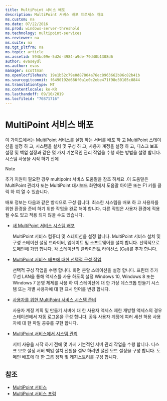 ```yaml
---
title: MultiPoint 서비스 배포
description: MultiPoint 서비스 배포 프로세스 개요
ms.custom: na
ms.date: 07/22/2016
ms.prod: windows-server-threshold
ms.technology: multipoint-services
ms.reviewer: na
ms.suite: na
ms.tgt_pltfrm: na
ms.topic: article
ms.assetid: 594bc09e-5d2d-4984-a9de-79d40b1308d6
author: evaseydl
ms.author: evas
manager: scottman
ms.openlocfilehash: 19e1b52c79e0d87804a76ec8963662b96c82b41b
ms.sourcegitcommit: f6490192d686f0a1e0c2ebe471f98e30105c0844
ms.translationtype: MT
ms.contentlocale: ko-KR
ms.lasthandoff: 09/10/2019
ms.locfileid: "70871716"
---
```

# <a name="deploying-multipoint-services"></a>MultiPoint 서비스 배포
이 가이드에서는 MultiPoint 서비스를 실행 하는 서버를 배포 하 고 MultiPoint 스테이션을 설정 하 고, 시스템을 설치 및 구성 하 고, 사용자 계정을 설정 하 고, 디스크 보호 설정 및 백업 설정과 같은 몇 가지 기본적인 관리 작업을 수행 하는 방법을 설명 합니다. 시스템 사용을 시작 하기 전에  
  
> [!NOTE]  
> 추가 지원이 필요한 경우 multipoint 서비스 도움말을 참조 하세요 .이 도움말은 MultiPoint 관리자 또는 MultiPoint 대시보드 화면에서 도움말 아이콘 또는 F1 키를 클릭 하 여 열 수 있습니다.  
  
배포 정보는 다음과 같은 방식으로 구성 됩니다. 최소한 시스템을 배포 하 고 사용자를 위한 환경을 준비 하기 위한 작업을 완료 해야 합니다. 다른 작업은 사용자 환경에 적용 될 수도 있고 적용 되지 않을 수도 있습니다. 
-   [새 MultiPoint 서비스 시스템 배포](Deploy-a-new-MultiPoint-services-system.md)  
  
    MultiPoint 서비스 컴퓨터 및 스테이션을 설정 합니다. MultiPoint 서비스 설치 및 구성 스테이션 설정 드라이버, 업데이트 및 소프트웨어를 설치 합니다. 선택적으로 도메인에 가입 합니다. 각 스테이션의 클라이언트 라이선스 (Cal)를 추가 합니다.  
  
-   [MultiPoint 서비스 배포에 대한 선택적 구성 작업](Optional-configuration-tasks-for-a-MultiPoint-services-deployment.md)  
  
    선택적 구성 작업을 수행 합니다. 화면 분할 스테이션을 설정 합니다. 프린터 추가 무선 LAN을 통해 액세스를 사용 하도록 설정 Windows 10, Windows 8 또는 Windows 7 운영 체제를 사용 하 여 스테이션에 대 한 가상 데스크톱 만들기 시스템 또는 개별 사용자에 대 한 표시 언어를 변경 합니다.  
  
-   [사용자를 위한 MultiPoint 서비스 시스템 준비](Prepare-your-MultiPoint-services-system-for-users.md)  
  
    사용자 계정 계획 및 만들기 서버에 대 한 사용자 액세스 제한 개방형 액세스의 경우 스테이션에서 자동 로그온을 구성 합니다. 공유 사용자 계정에 여러 세션 허용 사용자에 대 한 파일 공유를 구현 합니다.  
  
-   [MultiPoint 서비스에서 시스템 관리](System-administration-in-MultiPoint-services.md)  
  
    서버 사용을 시작 하기 전에 몇 가지 기본적인 서버 관리 작업을 수행 합니다. 디스크 보호 설정 서버 백업 설치 전원을 절약 하려면 절전 모드 설정을 구성 합니다. 도메인 배포에 대 한 그룹 정책 및 레지스트리를 구성 합니다.  
  
## <a name="see-also"></a>참조  
  
- [MultiPoint 서비스](MultiPoint-Services.md)
-   [MultiPoint 서비스 포럼](https://social.technet.microsoft.com/Forums/windowsserver/home?forum=windowsmultipointserver&filter=alltypes&sort=lastpostdesc)  
  
